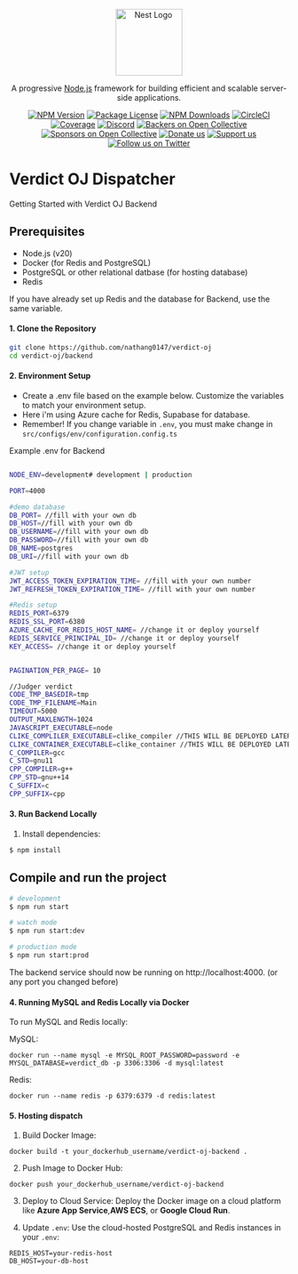 <p align="center">
  <a href="http://nestjs.com/" target="blank"><img src="https://nestjs.com/img/logo-small.svg" width="120" alt="Nest Logo" /></a>
</p>

[circleci-image]: https://img.shields.io/circleci/build/github/nestjs/nest/master?token=abc123def456
[circleci-url]: https://circleci.com/gh/nestjs/nest

  <p align="center">A progressive <a href="http://nodejs.org" target="_blank">Node.js</a> framework for building efficient and scalable server-side applications.</p>
    <p align="center">
<a href="https://www.npmjs.com/~nestjscore" target="_blank"><img src="https://img.shields.io/npm/v/@nestjs/core.svg" alt="NPM Version" /></a>
<a href="https://www.npmjs.com/~nestjscore" target="_blank"><img src="https://img.shields.io/npm/l/@nestjs/core.svg" alt="Package License" /></a>
<a href="https://www.npmjs.com/~nestjscore" target="_blank"><img src="https://img.shields.io/npm/dm/@nestjs/common.svg" alt="NPM Downloads" /></a>
<a href="https://circleci.com/gh/nestjs/nest" target="_blank"><img src="https://img.shields.io/circleci/build/github/nestjs/nest/master" alt="CircleCI" /></a>
<a href="https://coveralls.io/github/nestjs/nest?branch=master" target="_blank"><img src="https://coveralls.io/repos/github/nestjs/nest/badge.svg?branch=master#9" alt="Coverage" /></a>
<a href="https://discord.gg/G7Qnnhy" target="_blank"><img src="https://img.shields.io/badge/discord-online-brightgreen.svg" alt="Discord"/></a>
<a href="https://opencollective.com/nest#backer" target="_blank"><img src="https://opencollective.com/nest/backers/badge.svg" alt="Backers on Open Collective" /></a>
<a href="https://opencollective.com/nest#sponsor" target="_blank"><img src="https://opencollective.com/nest/sponsors/badge.svg" alt="Sponsors on Open Collective" /></a>
  <a href="https://paypal.me/kamilmysliwiec" target="_blank"><img src="https://img.shields.io/badge/Donate-PayPal-ff3f59.svg" alt="Donate us"/></a>
    <a href="https://opencollective.com/nest#sponsor"  target="_blank"><img src="https://img.shields.io/badge/Support%20us-Open%20Collective-41B883.svg" alt="Support us"></a>
  <a href="https://twitter.com/nestframework" target="_blank"><img src="https://img.shields.io/twitter/follow/nestframework.svg?style=social&label=Follow" alt="Follow us on Twitter"></a>
</p>
  <!--[![Backers on Open Collective](https://opencollective.com/nest/backers/badge.svg)](https://opencollective.com/nest#backer)
  [![Sponsors on Open Collective](https://opencollective.com/nest/sponsors/badge.svg)](https://opencollective.com/nest#sponsor)-->

# Verdict OJ Dispatcher

Getting Started with Verdict OJ Backend
## Prerequisites
- Node.js (v20)
- Docker (for Redis and PostgreSQL)
- PostgreSQL or other relational datbase (for hosting database)
- Redis

If you have already set up Redis and the database for Backend, use the same variable.
#### 1. Clone the Repository
```bash
git clone https://github.com/nathang0147/verdict-oj
cd verdict-oj/backend
```
#### 2. Environment Setup
- Create a .env file based on the example below. Customize the variables to match your environment setup.
- Here i'm using Azure cache for Redis, Supabase for database.
- Remember! If you change variable in `.env`, you must make change  in `src/configs/env/configuration.config.ts`

Example .env for Backend
```bash

NODE_ENV=development# development | production

PORT=4000 

#demo database
DB_PORT= //fill with your own db
DB_HOST=//fill with your own db
DB_USERNAME=//fill with your own db
DB_PASSWORD=//fill with your own db
DB_NAME=postgres
DB_URI=//fill with your own db

#JWT setup
JWT_ACCESS_TOKEN_EXPIRATION_TIME= //fill with your own number
JWT_REFRESH_TOKEN_EXPIRATION_TIME= //fill with your own number

#Redis setup
REDIS_PORT=6379
REDIS_SSL_PORT=6380
AZURE_CACHE_FOR_REDIS_HOST_NAME= //change it or deploy yourself
REDIS_SERVICE_PRINCIPAL_ID= //change it or deploy yourself
KEY_ACCESS= //change it or deploy yourself


PAGINATION_PER_PAGE= 10

//Judger verdict
CODE_TMP_BASEDIR=tmp
CODE_TMP_FILENAME=Main
TIMEOUT=5000
OUTPUT_MAXLENGTH=1024
JAVASCRIPT_EXECUTABLE=node
CLIKE_COMPLILER_EXECUTABLE=clike_compiler //THIS WILL BE DEPLOYED LATER
CLIKE_CONTAINER_EXECUTABLE=clike_container //THIS WILL BE DEPLOYED LATER
C_COMPILER=gcc
C_STD=gnu11
CPP_COMPILER=g++
CPP_STD=gnu++14
C_SUFFIX=c
CPP_SUFFIX=cpp
```
#### 3. Run Backend Locally
1. Install dependencies:

```bash
$ npm install
```

## Compile and run the project

```bash
# development
$ npm run start

# watch mode
$ npm run start:dev

# production mode
$ npm run start:prod
```
The backend service should now be running on http://localhost:4000. (or any port you changed before)

#### 4. Running MySQL and Redis Locally via Docker
To run MySQL and Redis locally:

MySQL:
```
docker run --name mysql -e MYSQL_ROOT_PASSWORD=password -e MYSQL_DATABASE=verdict_db -p 3306:3306 -d mysql:latest
```
Redis:
```
docker run --name redis -p 6379:6379 -d redis:latest
```
#### 5. Hosting dispatch
1. Build Docker Image:

```
docker build -t your_dockerhub_username/verdict-oj-backend .
```
2. Push Image to Docker Hub:

```
docker push your_dockerhub_username/verdict-oj-backend
```
3. Deploy to Cloud Service: Deploy the Docker image on a cloud platform like **Azure App Service**,**AWS ECS**, or **Google Cloud Run**.

4. Update `.env`: Use the cloud-hosted PostgreSQL and Redis instances in your `.env`:

```
REDIS_HOST=your-redis-host
DB_HOST=your-db-host
```
